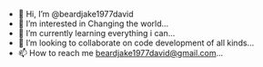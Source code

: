 - 👋 Hi, I’m @beardjake1977david
- 👀 I’m interested in Changing the world...
- 🌱 I’m currently learning everything i can...
- 💞️ I’m looking to collaborate on code development of all kinds...
- 📫 How to reach me beardjake1977david@gmail.com...

<!---
beardjake1977david/beardjake1977david is a ✨ special ✨ repository because its `README.md` (this file) appears on your GitHub profile.
You can click the Preview link to take a look at your changes.
--->

